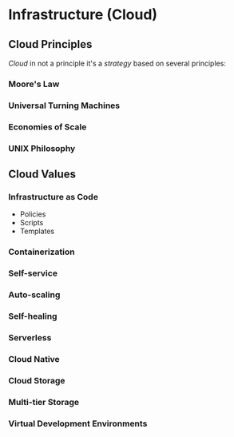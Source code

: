 # Infrastructure (Cloud)

## Cloud Principles

_Cloud_ in not a principle it's a _strategy_ based on several principles:

### Moore's Law

### Universal Turning Machines

### Economies of Scale

### UNIX Philosophy

## Cloud Values

### Infrastructure as Code

- Policies
- Scripts
- Templates

### Containerization

### Self-service

### Auto-scaling

### Self-healing

### Serverless

### Cloud Native

### Cloud Storage

### Multi-tier Storage

### Virtual Development Environments
